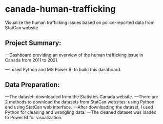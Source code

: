 # canada-human-trafficking
Visualize the human trafficking issues based on police-reported data from StatCan website

## Project Summary:
—Dashboard providing an overview of the human trafficking issue in Canada from 2011 to 2021.

—I used Python and MS Power BI to build this dashboard.

## Data Preparation:
—The dataset: downloaded from the Statistics Canada website.
—There are 2 methods to download the datasets from StatCan websites: using Python and using StatCan web interface.
—After downloading the dataset, I used Python for cleaning and wrangling data.
—The cleaned dataset was loaded to Power BI for visualization.
